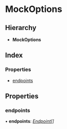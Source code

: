 # MockOptions

## Hierarchy

* **MockOptions**

## Index

### Properties

* [endpoints](mockoptions.md#endpoints)

## Properties

### endpoints

• **endpoints**: [_Endpoint_](endpoint.md)_\[\]_

